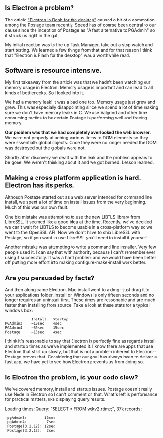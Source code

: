 ## Is Electron a problem?

The article ["Electron is Flash for the desktop"](https://josephg.com/blog/electron-is-flash-for-the-desktop/) caused a bit of a commotion among the Postage team recently. Speed has of course been central to our cause since the inception of Postage as "A fast alternative to PGAdmin" so it struck us right in the gut.

My initial reaction was to fire up Task Manager, take out a stop watch and start testing. We learned a few things from that and for that reason I think that "Electron is Flash for the desktop" was a worthwhile read.

## Software is resource intensive.

My first takeaway from the article was that we hadn't been watching our memory usage in Electron. Memory usage is important and can lead to all kinds of bottlenecks. So I looked into it. 

We had a memory leak! It was a bad one too. Memory usage just grew and grew. This was especially disappointing since we spend a lot of time making sure we don't have memory leaks in C. We use Valgrind and other time consuming tactics to be certain Postage is performing well and freeing memory. 

**Our problem was that we had completely overlooked the web browser.** We were not properly attaching various items to DOM elements so they were essentially global objects. Once they were no longer needed the DOM was destroyed but the globals were not. 

Shortly after discovery we dealt with the leak and the problem appears to be gone. We weren't thinking about it and we got burned. Lesson learned. 

## Making a cross platform application is hard. Electron has its perks.

Although Postage started out as a web server intended for command line install, we spent a lot of time on install issues from the very beginning. Much of this was our own fault.

One big mistake was attempting to use the new LIBTLS library from LibreSSL. It seemed like a good idea at the time. Recently, we've decided we can't wait for LIBTLS to become usable in a cross-platform way so we went to the OpenSSL API. Now we don't have to ship LibreSSL with Postage, so if you want to use LibreSSL you'll need to install it yourself. 

Another mistake was attempting to write a command line installer. Very few people used it. I can say that with authority because I can't remember ever using it successfully. It was a hard problem and we would have been better off putting more effort into making configure-make-install work better.

## Are you persuaded by facts? 

And then along came Electron. Mac install went to a dmg--just drag it to your applications folder. Install on Windows is only fifteen seconds and no longer requires an uninstall first. These times are reasonable and are much faster than installing from source. Take a look at these stats for a typical windows box:

```
            Install   Startup
PGAdmin3    ~10sec    4sec
PGAdmin4    ~60sec    35sec
Postage     ~15sec    4sec
```

I think it's reasonable to say that Electron is perfectly fine as regards install and startup times as we've implemented it. I know there are apps that use Electron that start up slowly, but that is not a problem inherent to Electron--Postage proves that. Considering that our goal has always been to deliver a fast app, we have yet to see how Electron prevents us from doing so.

## Is Electron the problem, is your code slow?

We've covered memory, install and startup issues. Postage doesn't really use Node in Electron so I can't comment on that. What's left is performance for practical matters, like displaying query results. 

Loading times: 
  Query: "SELECT * FROM wtkv2.rtime;", 37k records:
```
 pgAdmin3:        18sec
 pgAdmin4:         7sec
 Postage(3.2.12): 12sec
 Postage(3.2.13):  2sec
```






